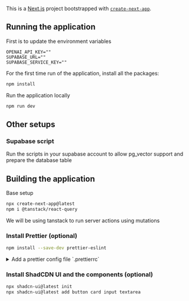 This is a [Next.js](https://nextjs.org/) project bootstrapped with [`create-next-app`](https://github.com/vercel/next.js/tree/canary/packages/create-next-app).

## Running the application

First is to update the environment variables

```
OPENAI_API_KEY=""
SUPABASE_URL=""
SUPABASE_SERVICE_KEY=""
```

For the first time run of the application, install all the packages:

```bash
npm install
```

Run the application locally

```bash
npm run dev
```

## Other setups

### Supabase script

Run the scripts in your supabase account to allow pg_vector support and prepare the database table

## Building the application

Base setup

```bash
npx create-next-app@latest
npm i @tanstack/react-query
```

We will be using tanstack to run server actions using mutations

### Install Prettier (optional)

```bash
npm install --save-dev prettier-eslint
```

<details>
<summary>Add a prettier config file `.prettierrc`</summary>

```json
{
  "trailingComma": "es5",
  "tabWidth": 2,
  "semi": false,
  "singleQuote": true
}
```

</details>

### Install ShadCDN UI and the components (optional)

```bash
npx shadcn-ui@latest init
npx shadcn-ui@latest add button card input textarea
```
